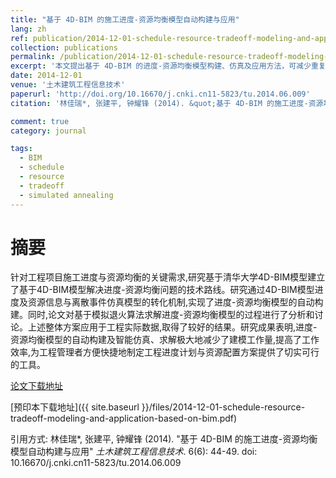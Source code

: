 ```yaml
---
title: "基于 4D-BIM 的施工进度-资源均衡模型自动构建与应用"
lang: zh
ref: publication/2014-12-01-schedule-resource-tradeoff-modeling-and-application-based-on-bim
collection: publications
permalink: /publication/2014-12-01-schedule-resource-tradeoff-modeling-and-application-based-on-bim
excerpt: '本文提出基于 4D-BIM 的进度-资源均衡模型构建、仿真及应用方法，可减少重复建模、提升工作效率'
date: 2014-12-01
venue: '土木建筑工程信息技术'
paperurl: 'http://doi.org/10.16670/j.cnki.cn11-5823/tu.2014.06.009'
citation: '林佳瑞*, 张建平, 钟耀锋 (2014). &quot;基于 4D-BIM 的施工进度-资源均衡模型自动构建与应用&quot; <i>土木建筑工程信息技术</i>. 6(6): 44-49. doi: 10.16670/j.cnki.cn11-5823/tu.2014.06.009'

comment: true
category: journal

tags: 
  - BIM
  - schedule
  - resource
  - tradeoff
  - simulated annealing
---
```



摘要
====

针对工程项目施工进度与资源均衡的关键需求,研究基于清华大学4D-BIM模型建立了基于4D-BIM模型解决进度-资源均衡问题的技术路线。研究通过4D-BIM模型进度及资源信息与离散事件仿真模型的转化机制,实现了进度-资源均衡模型的自动构建。同时,论文对基于模拟退火算法求解进度-资源均衡模型的过程进行了分析和讨论。上述整体方案应用于工程实际数据,取得了较好的结果。研究成果表明,进度-资源均衡模型的自动构建及智能仿真、求解极大地减少了建模工作量,提高了工作效率,为工程管理者方便快捷地制定工程进度计划与资源配置方案提供了切实可行的工具。

[论文下载地址](http://doi.org/10.16670/j.cnki.cn11-5823/tu.2014.06.009)

[预印本下载地址]({{ site.baseurl }}/files/2014-12-01-schedule-resource-tradeoff-modeling-and-application-based-on-bim.pdf)

引用方式: 林佳瑞*, 张建平, 钟耀锋 (2014). &quot;基于 4D-BIM 的施工进度-资源均衡模型自动构建与应用&quot; <i>土木建筑工程信息技术</i>. 6(6): 44-49. doi: 10.16670/j.cnki.cn11-5823/tu.2014.06.009